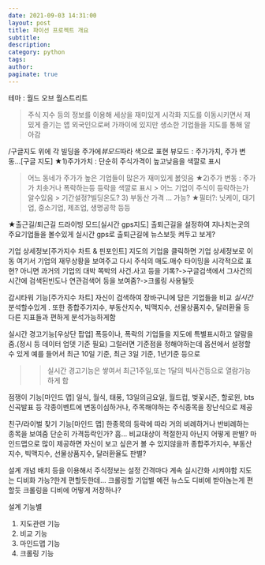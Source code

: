 ```yaml
---
date: 2021-09-03 14:31:00
layout: post
title: 파이선 프로젝트 개요
subtitle:
description:
category: python
tags:
author:
paginate: true
---
```


테마 : 월드 오브 월스트리트

> 주식 지수 등의 정보를 이용해 세상을 재미있게 시각화
> 지도를 이동시키면서 재밌게 즐기는 앱
> 외국인으로써 가까이에 있지만 생소한 기업들을 지도를 통해 알아감

/구글지도 위에 각 빌딩을 주가에*뷰모드*따라 색으로 표현
뷰모드 : 주가가치, 주가 변동...[구글 지도]
★1)주가가치 : 단순히 주식가격이 높고낮음을 색깔로 표시

> 어느 동네가 주가가 높은 기업들이 많은가 재미있게 봀잇음
> ★2)주가 변동 : 주가가 치솟거나 폭락하는등 등락을 색깔로 표시 > 어느 기업이 주식이 등락하는가 알수있음 > 기간설정?빌딩온도? 3) 부동산 가격 ... 가능?
> ★필터?: 닛케이, 대기업, 중소기업, 제조업, 생명공학 등등

★출근길/퇴근길 드라이빙 모드[실시간 gps지도]
출퇴근길을 설정하여 지나치는곳의 주요기업들을 볼수있게
실시간 gps로 출퇴근길에 뉴스보듯 켜두고 보게?

기업 상세정보[주가지수 차트 & 핀포인트]
지도의 기업을 클릭하면 기업 상세정보로 이동
여기서 기업의 재무상황을 보여주고
다시 주식의 매도.매수 타이밍을 시각적으로 표현?
아니면 과거의 기업의 대박 쪽박의 사건.사고 등을 기록?->구글검색에서 그사건의 시간에 검색된빈도나 연관검색어 등을 보여줌?->크롤링 사용될듯

감시타워 기능[주가지수 차트]
자신이 검색하여 장바구니에 담은 기업들을 비교 *실시간*분석할수있게 . 또한 종합주가지수, 부동산지수, 빅맥지수, 선물상품지수, 달러환율 등 다른 지표들과 편하게 분석가능하게함

실시간 경고기능[우상단 팝업]
폭등이나, 폭락의 기업들을 지도에 특별표시하고 알람을 줌.(정시 등 데이터 업뎃 기준 필요)
그럴러면 기준점을 정해야하는데 옵션에서 설정할 수 있게
예를 들어서 최근 10일 기준, 최근 3일 기준, 1년기준 등으로

> > 실시간 경고기능은 쌓여서 최근1주일,또는 1달의 빅사건등으로 열람가능하게 함

점쟁이 기능[마인드 맵]
일식, 월식, 태풍, 13일의금요일, 월드컵, 벚꽃시즌, 할로윈, bts신곡발표 등 각종이벤트에 변동이심하거나, 주목해야하는 주식종목을 장난식으로 제공

친구/라이벌 찾기 기능[마인드 맵]
한종목의 등락에 따라 거의 비례하거나 반비례하는 종목을 보여줌
단순히 가격등락인가? 흠... 비교대상이 적절한지 아닌지 어떻게 판별?
마인드맵으로 많이 제공하면 자신이 보고 싶은거 볼 수 있지않을까
종합주가지수, 부동산지수, 빅맥지수, 선물상품지수, 달러환율도 판별?

설계 개념
배치 등을 이용해서 주식정보는 설정 간격마다 계속 실시간화 시켜야함
지도는 디비화 가능?한게 편할듯한데...
크롤링할 기업별 예전 뉴스도 디비에 받아녾는게 편할듯
크롤링을 디비에 어떻게 저장하나?

설계 기능별

1. 지도관련 기능
2. 비교 기능
3. 마인드맵 기능
4. 크롤링 기능
